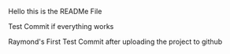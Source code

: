 Hello this is the READMe File

Test Commit if everything works

Raymond's First Test Commit after uploading the project to github
